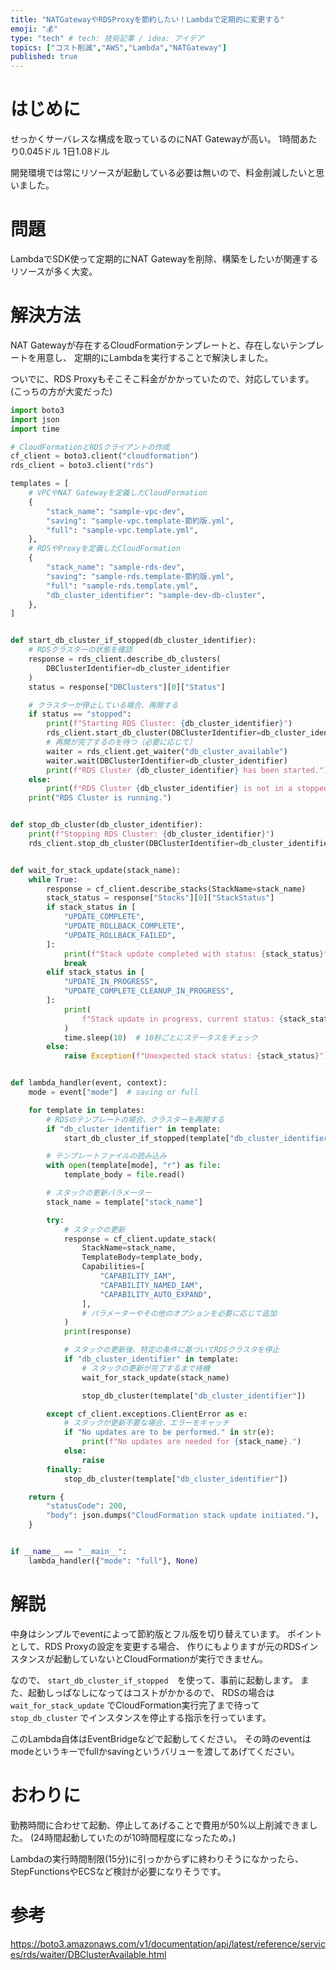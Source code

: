 ```yaml
---
title: "NATGatewayやRDSProxyを節約したい！Lambdaで定期的に変更する"
emoji: "💰"
type: "tech" # tech: 技術記事 / idea: アイデア
topics: ["コスト削減","AWS","Lambda","NATGateway"]
published: true
---
```


# はじめに

せっかくサーバレスな構成を取っているのにNAT Gatewayが高い。
1時間あたり0.045ドル
1日1.08ドル

開発環境では常にリソースが起動している必要は無いので、料金削減したいと思いました。

# 問題

LambdaでSDK使って定期的にNAT Gatewayを削除、構築をしたいが関連するリソースが多く大変。

# 解決方法

NAT Gatewayが存在するCloudFormationテンプレートと、存在しないテンプレートを用意し、
定期的にLambdaを実行することで解決しました。

ついでに、RDS Proxyもそこそこ料金がかかっていたので、対応しています。
(こっちの方が大変だった)

```python
import boto3
import json
import time

# CloudFormationとRDSクライアントの作成
cf_client = boto3.client("cloudformation")
rds_client = boto3.client("rds")

templates = [
    # VPCやNAT Gatewayを定義したCloudFormation
    {
        "stack_name": "sample-vpc-dev",
        "saving": "sample-vpc.template-節約版.yml",
        "full": "sample-vpc.template.yml",
    },
    # RDSやProxyを定義したCloudFormation
    {
        "stack_name": "sample-rds-dev",
        "saving": "sample-rds.template-節約版.yml",
        "full": "sample-rds.template.yml",
        "db_cluster_identifier": "sample-dev-db-cluster",
    },
]


def start_db_cluster_if_stopped(db_cluster_identifier):
    # RDSクラスターの状態を確認
    response = rds_client.describe_db_clusters(
        DBClusterIdentifier=db_cluster_identifier
    )
    status = response["DBClusters"][0]["Status"]

    # クラスターが停止している場合、再開する
    if status == "stopped":
        print(f"Starting RDS Cluster: {db_cluster_identifier}")
        rds_client.start_db_cluster(DBClusterIdentifier=db_cluster_identifier)
        # 再開が完了するのを待つ（必要に応じて）
        waiter = rds_client.get_waiter("db_cluster_available")
        waiter.wait(DBClusterIdentifier=db_cluster_identifier)
        print(f"RDS Cluster {db_cluster_identifier} has been started.")
    else:
        print(f"RDS Cluster {db_cluster_identifier} is not in a stopped state.")
    print("RDS Cluster is running.")


def stop_db_cluster(db_cluster_identifier):
    print(f"Stopping RDS Cluster: {db_cluster_identifier}")
    rds_client.stop_db_cluster(DBClusterIdentifier=db_cluster_identifier)


def wait_for_stack_update(stack_name):
    while True:
        response = cf_client.describe_stacks(StackName=stack_name)
        stack_status = response["Stacks"][0]["StackStatus"]
        if stack_status in [
            "UPDATE_COMPLETE",
            "UPDATE_ROLLBACK_COMPLETE",
            "UPDATE_ROLLBACK_FAILED",
        ]:
            print(f"Stack update completed with status: {stack_status}")
            break
        elif stack_status in [
            "UPDATE_IN_PROGRESS",
            "UPDATE_COMPLETE_CLEANUP_IN_PROGRESS",
        ]:
            print(
                f"Stack update in progress, current status: {stack_status}. Waiting..."
            )
            time.sleep(10)  # 10秒ごとにステータスをチェック
        else:
            raise Exception(f"Unexpected stack status: {stack_status}")


def lambda_handler(event, context):
    mode = event["mode"]  # saving or full

    for template in templates:
        # RDSのテンプレートの場合、クラスターを再開する
        if "db_cluster_identifier" in template:
            start_db_cluster_if_stopped(template["db_cluster_identifier"])

        # テンプレートファイルの読み込み
        with open(template[mode], "r") as file:
            template_body = file.read()

        # スタックの更新パラメーター
        stack_name = template["stack_name"]

        try:
            # スタックの更新
            response = cf_client.update_stack(
                StackName=stack_name,
                TemplateBody=template_body,
                Capabilities=[
                    "CAPABILITY_IAM",
                    "CAPABILITY_NAMED_IAM",
                    "CAPABILITY_AUTO_EXPAND",
                ],
                # パラメーターやその他のオプションを必要に応じて追加
            )
            print(response)

            # スタックの更新後、特定の条件に基づいてRDSクラスタを停止
            if "db_cluster_identifier" in template:
                # スタックの更新が完了するまで待機
                wait_for_stack_update(stack_name)

                stop_db_cluster(template["db_cluster_identifier"])

        except cf_client.exceptions.ClientError as e:
            # スタックが更新不要な場合、エラーをキャッチ
            if "No updates are to be performed." in str(e):
                print(f"No updates are needed for {stack_name}.")
            else:
                raise
        finally:
            stop_db_cluster(template["db_cluster_identifier"])

    return {
        "statusCode": 200,
        "body": json.dumps("CloudFormation stack update initiated."),
    }


if __name__ == "__main__":
    lambda_handler({"mode": "full"}, None)
```

# 解説

中身はシンプルでeventによって節約版とフル版を切り替えています。
ポイントとして、RDS Proxyの設定を変更する場合、
作りにもよりますが元のRDSインスタンスが起動していないとCloudFormationが実行できません。

なので、 `start_db_cluster_if_stopped`　を使って、事前に起動します。
また、起動しっぱなしになってはコストがかかるので、
RDSの場合は `wait_for_stack_update` でCloudFormation実行完了まで待って
`stop_db_cluster` でインスタンスを停止する指示を行っています。

このLambda自体はEventBridgeなどで起動してください。
その時のeventはmodeというキーでfullかsavingというバリューを渡してあげてください。

# おわりに

勤務時間に合わせて起動、停止してあげることで費用が50%以上削減できました。
(24時間起動していたのが10時間程度になったため。)

Lambdaの実行時間制限(15分)に引っかからずに終わりそうになかったら、
StepFunctionsやECSなど検討が必要になりそうです。

# 参考

<https://boto3.amazonaws.com/v1/documentation/api/latest/reference/services/rds/waiter/DBClusterAvailable.html>
